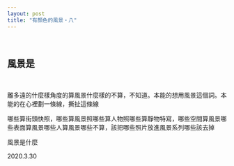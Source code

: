 ```yaml
---
layout: post
title: "有顏色的風景・八"
---
```


  
&nbsp;
&nbsp;

## 風景是

&nbsp;
&nbsp;

離多遠的什麼樣角度的算風景什麼樣的不算，不知道。本能的想用風景這個詞。本能的在心裡劃一條線，撕扯這條線

哪些算街頭快照，哪些算風景照哪些算人物照哪些算靜物特寫，哪些空間算風景哪些表面算風景哪些人算風景哪些不算，該把哪些照片放進風景系列哪些該去掉

風景是什麼

2020.3.30